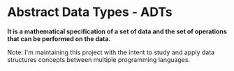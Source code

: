 # Abstract Data Types - ADTs
**It is a mathematical specification of a set of data and the set of operations that can be performed on the data.**

Note: I'm maintaining this project with the intent to study and apply data structures concepts between multiple programming languages.
